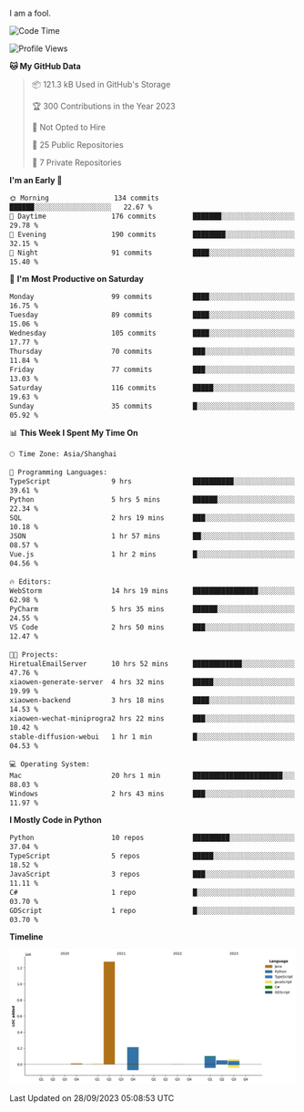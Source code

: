 I am a fool.

<!--START_SECTION:waka-->
![Code Time](http://img.shields.io/badge/Code%20Time-745%20hrs%2050%20mins-blue)

![Profile Views](http://img.shields.io/badge/Profile%20Views-1-blue)

**🐱 My GitHub Data** 

> 📦 121.3 kB Used in GitHub's Storage 
 > 
> 🏆 300 Contributions in the Year 2023
 > 
> 🚫 Not Opted to Hire
 > 
> 📜 25 Public Repositories 
 > 
> 🔑 7 Private Repositories 
 > 
**I'm an Early 🐤** 

```text
🌞 Morning                134 commits         ██████░░░░░░░░░░░░░░░░░░░   22.67 % 
🌆 Daytime                176 commits         ███████░░░░░░░░░░░░░░░░░░   29.78 % 
🌃 Evening                190 commits         ████████░░░░░░░░░░░░░░░░░   32.15 % 
🌙 Night                  91 commits          ████░░░░░░░░░░░░░░░░░░░░░   15.40 % 
```
📅 **I'm Most Productive on Saturday** 

```text
Monday                   99 commits          ████░░░░░░░░░░░░░░░░░░░░░   16.75 % 
Tuesday                  89 commits          ████░░░░░░░░░░░░░░░░░░░░░   15.06 % 
Wednesday                105 commits         ████░░░░░░░░░░░░░░░░░░░░░   17.77 % 
Thursday                 70 commits          ███░░░░░░░░░░░░░░░░░░░░░░   11.84 % 
Friday                   77 commits          ███░░░░░░░░░░░░░░░░░░░░░░   13.03 % 
Saturday                 116 commits         █████░░░░░░░░░░░░░░░░░░░░   19.63 % 
Sunday                   35 commits          █░░░░░░░░░░░░░░░░░░░░░░░░   05.92 % 
```


📊 **This Week I Spent My Time On** 

```text
🕑︎ Time Zone: Asia/Shanghai

💬 Programming Languages: 
TypeScript               9 hrs               ██████████░░░░░░░░░░░░░░░   39.61 % 
Python                   5 hrs 5 mins        ██████░░░░░░░░░░░░░░░░░░░   22.34 % 
SQL                      2 hrs 19 mins       ███░░░░░░░░░░░░░░░░░░░░░░   10.18 % 
JSON                     1 hr 57 mins        ██░░░░░░░░░░░░░░░░░░░░░░░   08.57 % 
Vue.js                   1 hr 2 mins         █░░░░░░░░░░░░░░░░░░░░░░░░   04.56 % 

🔥 Editors: 
WebStorm                 14 hrs 19 mins      ████████████████░░░░░░░░░   62.98 % 
PyCharm                  5 hrs 35 mins       ██████░░░░░░░░░░░░░░░░░░░   24.55 % 
VS Code                  2 hrs 50 mins       ███░░░░░░░░░░░░░░░░░░░░░░   12.47 % 

🐱‍💻 Projects: 
HiretualEmailServer      10 hrs 52 mins      ████████████░░░░░░░░░░░░░   47.76 % 
xiaowen-generate-server  4 hrs 32 mins       █████░░░░░░░░░░░░░░░░░░░░   19.99 % 
xiaowen-backend          3 hrs 18 mins       ████░░░░░░░░░░░░░░░░░░░░░   14.53 % 
xiaowen-wechat-miniprogra2 hrs 22 mins       ███░░░░░░░░░░░░░░░░░░░░░░   10.42 % 
stable-diffusion-webui   1 hr 1 min          █░░░░░░░░░░░░░░░░░░░░░░░░   04.53 % 

💻 Operating System: 
Mac                      20 hrs 1 min        ██████████████████████░░░   88.03 % 
Windows                  2 hrs 43 mins       ███░░░░░░░░░░░░░░░░░░░░░░   11.97 % 
```

**I Mostly Code in Python** 

```text
Python                   10 repos            █████████░░░░░░░░░░░░░░░░   37.04 % 
TypeScript               5 repos             █████░░░░░░░░░░░░░░░░░░░░   18.52 % 
JavaScript               3 repos             ███░░░░░░░░░░░░░░░░░░░░░░   11.11 % 
C#                       1 repo              █░░░░░░░░░░░░░░░░░░░░░░░░   03.70 % 
GDScript                 1 repo              █░░░░░░░░░░░░░░░░░░░░░░░░   03.70 % 
```



**Timeline**

![Lines of Code chart](https://raw.githubusercontent.com/VeejaLiu/VeejaLiu/master/assets/bar_graph.png)


 Last Updated on 28/09/2023 05:08:53 UTC
<!--END_SECTION:waka-->
